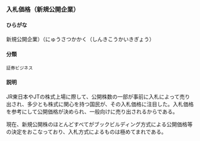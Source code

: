 <div style="display:none;">

## [あ行](securities-terms?id=あ行)
## [か行](securities-terms?id=か行)
## [さ行](securities-terms?id=さ行)
## [た行](securities-terms?id=た行)
## [な行](securities-terms?id=な行)

</div>

### 入札価格（新規公開企業）

#### ひらがな

新規公開企業）（にゅうさつかかく（しんきこうかいきぎょう）

#### 分類

`証券ビジネス`

#### 説明

JR東日本やJTの株式上場に際して、公開株数の一部が事前に入札によって売り出され、多少とも株式に関心を持つ国民が、その入札価格に注目した。入札価格を参考にして公開価格が決められ、一般向けに売り出されるからである。
 
現在、新規公開株のほとんどすべてがブックビルディング方式による公開価格等の決定をおこなっており、入札方式によるものは極めてまれである。

<div style="display:none;">

## [は行](securities-terms?id=は行)
## [ま行](securities-terms?id=ま行)
## [や行](securities-terms?id=や行)
## [ら行](securities-terms?id=ら行)
## [わ行](securities-terms?id=わ行)
## [英数字・記号](securities-terms?id=英数字・記号)

</div>

